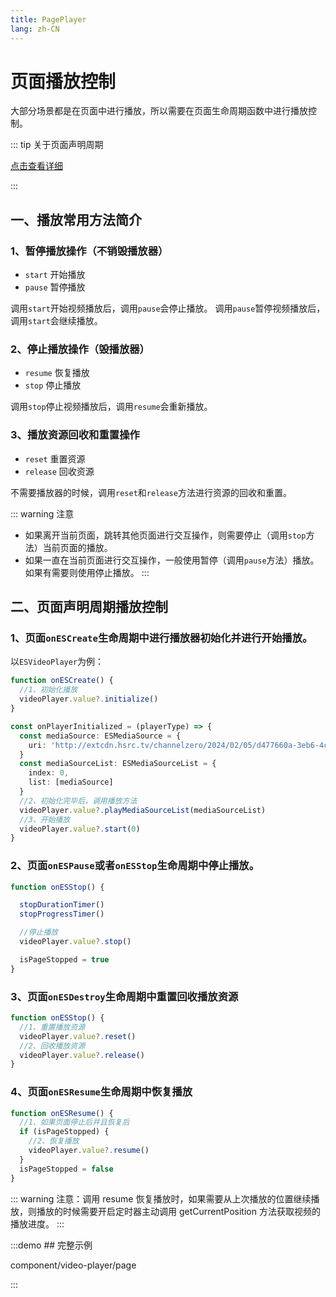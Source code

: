 ```yaml
---
title: PagePlayer
lang: zh-CN
---
```


# 页面播放控制

大部分场景都是在页面中进行播放，所以需要在页面生命周期函数中进行播放控制。

::: tip 关于页面声明周期

[点击查看详细](/zh-CN/guide/page/page-lifecycle)

:::

## 一、播放常用方法简介

### 1、暂停播放操作（不销毁播放器）

* `start` 开始播放
* `pause` 暂停播放

调用`start`开始视频播放后，调用`pause`会停止播放。 调用`pause`暂停视频播放后，调用`start`会继续播放。

### 2、停止播放操作（毁播放器）

* `resume` 恢复播放
* `stop` 停止播放

调用`stop`停止视频播放后，调用`resume`会重新播放。

### 3、播放资源回收和重置操作

* `reset` 重置资源
* `release` 回收资源

不需要播放器的时候，调用`reset`和`release`方法进行资源的回收和重置。

::: warning 注意

* 如果离开当前页面，跳转其他页面进行交互操作，则需要停止（调用`stop`方法）当前页面的播放。
* 如果一直在当前页面进行交互操作，一般使用暂停（调用`pause`方法）播放。如果有需要则使用停止播放。
:::

## 二、页面声明周期播放控制

### 1、页面`onESCreate`生命周期中进行播放器初始化并进行开始播放。

以`ESVideoPlayer`为例：

```ts
function onESCreate() {
  //1、初始化播放
  videoPlayer.value?.initialize()
}

const onPlayerInitialized = (playerType) => {
  const mediaSource: ESMediaSource = {
    uri: 'http://extcdn.hsrc.tv/channelzero/2024/02/05/d477660a-3eb6-4c7f-b82b-0b61c035505c.mp4'
  }
  const mediaSourceList: ESMediaSourceList = {
    index: 0,
    list: [mediaSource]
  }
  //2、初始化完毕后，调用播放方法
  videoPlayer.value?.playMediaSourceList(mediaSourceList)
  //3、开始播放
  videoPlayer.value?.start(0)
}
```

### 2、页面`onESPause`或者`onESStop`生命周期中停止播放。

```ts
function onESStop() {

  stopDurationTimer()
  stopProgressTimer()

  //停止播放
  videoPlayer.value?.stop()

  isPageStopped = true
}
```

### 3、页面`onESDestroy`生命周期中重置回收播放资源

```ts
function onESStop() {
  //1、重置播放资源
  videoPlayer.value?.reset()
  //2、回收播放资源
  videoPlayer.value?.release()
}
```

### 4、页面`onESResume`生命周期中恢复播放

```ts
function onESResume() {
  //1、如果页面停止后并且恢复后
  if (isPageStopped) {
    //2、恢复播放
    videoPlayer.value?.resume()
  }
  isPageStopped = false
}
```

::: warning 注意：调用 resume 恢复播放时，如果需要从上次播放的位置继续播放，则播放的时候需要开启定时器主动调用 getCurrentPosition 方法获取视频的播放进度。
:::

:::demo ## 完整示例

component/video-player/page

:::
